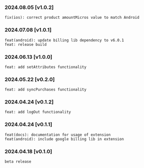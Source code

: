 ### 2024.08.05 [v1.0.2]

```
fix(ios): correct product amountMicros value to match Android
```

### 2024.07.08 [v1.0.1]

```
feat(android): update billing lib dependency to v6.0.1
feat: release build
```

### 2024.06.13 [v1.0.0]

```
feat: add setAttributes functionality
```

### 2024.05.22 [v0.2.0]

```
feat: add syncPurchases functionality
```

### 2024.04.24 [v0.1.2]

```
feat: add logOut functionality
```

### 2024.04.24 [v0.1.1]

```
feat(docs): documentation for usage of extension
feat(android): include google billing lib in extension
```

### 2024.04.18 [v0.1.0]

```
beta release
```
